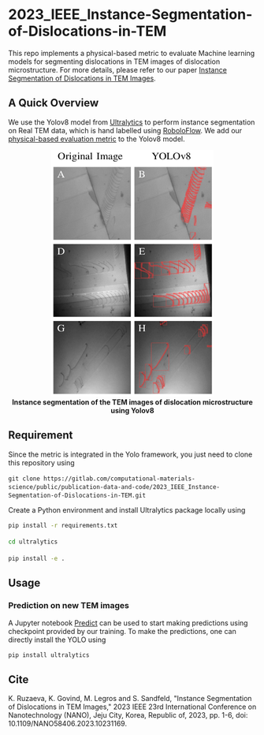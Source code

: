 # 2023_IEEE_Instance-Segmentation-of-Dislocations-in-TEM

This repo implements a physical-based metric to evaluate Machine learning models for segmenting dislocations in TEM images of dislocation microstructure. For more details, please refer to our paper [Instance Segmentation of Dislocations in TEM Images](https://ieeexplore.ieee.org/document/10231169). 

## A Quick Overview 
We use the Yolov8 model from [Ultralytics](https://github.com/ultralytics/ultralytics) to perform instance segmentation on Real TEM data, which is hand labelled using [RoboloFlow](https://roboflow.com/). We add our [physical-based evaluation metric](./ultralytics/ultralytics/yolo/v8/segment/loss.py) to the Yolov8 model.  

<div align="center">
  <img width="330" height="500" src="imgs/Result.png">
  <br>
  <b>Instance segmentation of the TEM images of dislocation microstructure using Yolov8</b>
</div>


## Requirement
Since the metric is integrated in the Yolo framework, you just need to clone this repository using 

``git clone https://gitlab.com/computational-materials-science/public/publication-data-and-code/2023_IEEE_Instance-Segmentation-of-Dislocations-in-TEM.git``

Create a Python environment and install Ultralytics package locally using 

```bash
pip install -r requirements.txt

cd ultralytics 

pip install -e . 

```

## Usage 
### Prediction on new TEM images  
A Jupyter notebook [Predict](./Jupyternotebook/Predict.ipynb) can be  used to start making predictions using checkpoint provided by our training. To make the predictions, one can directly install the YOLO using 
```bash
pip install ultralytics
```  

## Cite
K. Ruzaeva, K. Govind, M. Legros and S. Sandfeld, "Instance Segmentation of Dislocations in TEM Images," 2023 IEEE 23rd International Conference on Nanotechnology (NANO), Jeju City, Korea, Republic of, 2023, pp. 1-6, doi: 10.1109/NANO58406.2023.10231169.
